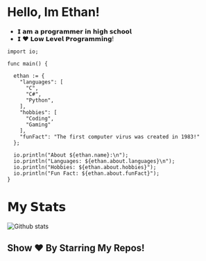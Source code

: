 # Hello, Im Ethan!

- 𝗜 𝗮𝗺 𝗮 𝗽𝗿𝗼𝗴𝗿𝗮𝗺𝗺𝗲𝗿 𝗶𝗻 𝗵𝗶𝗴𝗵 𝘀𝗰𝗵𝗼𝗼𝗹
- 𝗜 ❤️ 𝗟𝗼𝘄 𝗟𝗲𝘃𝗲𝗹 𝗣𝗿𝗼𝗴𝗿𝗮𝗺𝗺𝗶𝗻𝗴!

```
import io;

func main() {

  ethan := {
    "languages": [
      "C",
      "C#",
      "Python",
    ],
    "hobbies": [
      "Coding",
      "Gaming"
    ],
    "funFact": "The first computer virus was created in 1983!"
  };

  io.println("About ${ethan.name}:\n");
  io.println("Languages: ${ethan.about.languages}\n");
  io.println("Hobbies: ${ethan.about.hobbies}");
  io.println("Fun Fact: ${ethan.about.funFact}");
}
```
# 𝗠𝘆 𝗦𝘁𝗮𝘁𝘀

![Github stats](https://github-readme-stats.vercel.app/api?username=classerase&show_icons=true&hide_border=true)

## Show ❤️ By Starring My Repos!
